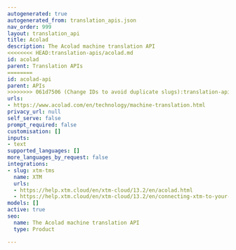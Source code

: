 ```yaml
---
autogenerated: true
autogenerated_from: translation_apis.json
nav_order: 999
layout: translation_api
title: Acolad
description: The Acolad machine translation API
<<<<<<<< HEAD:translation-apis/acolad.md
id: acolad
parent: Translation APIs
========
id: acolad-api
parent: APIs
>>>>>>>> 061d7506 (Change IDs to avoid duplicate slugs):translation-apis/acolad-api.md
urls:
- https://www.acolad.com/en/technology/machine-translation.html
privacy_url: null
self_serve: false
prompt_required: false
customisation: []
inputs:
- text
supported_languages: []
more_languages_by_request: false
integrations:
- slug: xtm-tms
  name: XTM
  urls:
  - https://help.xtm.cloud/en/xtm-cloud/13.2/en/acolad.html
  - https://help.xtm.cloud/en/xtm-cloud/13.2/en/connecting-xtm-to-your-acolad-mt-engine.html
models: []
active: true
seo:
  name: The Acolad machine translation API
  type: Product

---
```


